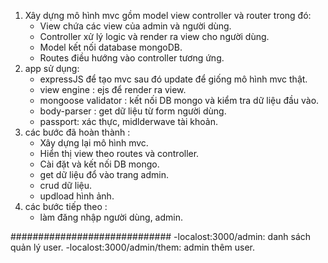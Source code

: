 1. Xây dựng mô hình mvc gồm model view controller và router trong đó:
	- View chứa các view của admin và người dùng.
	- Controller xử lý logic và render ra view cho người dùng.
	- Model kết nối database mongoDB.
	- Routes điều hướng vào controller tương ứng.
2. app sử dụng:
 	- expressJS để tạo mvc sau đó update để giống mô hình mvc thật.
 	- view engine : ejs để render ra view.
 	- mongoose validator : kết nối DB mongo và kiểm tra dữ liệu đầu vào.
 	- body-parser : get dữ liệu từ form người dùng.
	- passport: xác thực, midlderwave tài khoản.
3. các bước đã hoàn thành :
	- Xây dựng lại mô hình mvc.
 	- Hiển thị view theo routes và controller.
 	- Cài đặt và kết nối DB mongo.
	- get dữ liệu đổ vào trang admin.
	- crud dữ liệu.
 	- updload hình ảnh.
4. các bước tiếp theo :
	- làm đăng nhập người dùng, admin.

#############################
-localost:3000/admin: danh sách quản lý user.
-localost:3000/admin/them: admin thêm user.	
